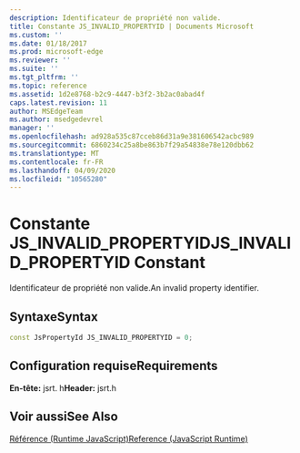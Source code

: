```yaml
---
description: Identificateur de propriété non valide.
title: Constante JS_INVALID_PROPERTYID | Documents Microsoft
ms.custom: ''
ms.date: 01/18/2017
ms.prod: microsoft-edge
ms.reviewer: ''
ms.suite: ''
ms.tgt_pltfrm: ''
ms.topic: reference
ms.assetid: 1d2e8768-b2c9-4447-b3f2-3b2ac0abad4f
caps.latest.revision: 11
author: MSEdgeTeam
ms.author: msedgedevrel
manager: ''
ms.openlocfilehash: ad928a535c87cceb86d31a9e381606542acbc989
ms.sourcegitcommit: 6860234c25a8be863b7f29a54838e78e120dbb62
ms.translationtype: MT
ms.contentlocale: fr-FR
ms.lasthandoff: 04/09/2020
ms.locfileid: "10565280"
---
```

# <span data-ttu-id="0912f-103">Constante JS_INVALID_PROPERTYID</span><span class="sxs-lookup"><span data-stu-id="0912f-103">JS_INVALID_PROPERTYID Constant</span></span>
<span data-ttu-id="0912f-104">Identificateur de propriété non valide.</span><span class="sxs-lookup"><span data-stu-id="0912f-104">An invalid property identifier.</span></span>  
  
## <span data-ttu-id="0912f-105">Syntaxe</span><span class="sxs-lookup"><span data-stu-id="0912f-105">Syntax</span></span>  
  
```cpp  
const JsPropertyId JS_INVALID_PROPERTYID = 0;  
```  
  
## <span data-ttu-id="0912f-106">Configuration requise</span><span class="sxs-lookup"><span data-stu-id="0912f-106">Requirements</span></span>  
 <span data-ttu-id="0912f-107">**En-tête:** jsrt. h</span><span class="sxs-lookup"><span data-stu-id="0912f-107">**Header:** jsrt.h</span></span>  
  
## <span data-ttu-id="0912f-108">Voir aussi</span><span class="sxs-lookup"><span data-stu-id="0912f-108">See Also</span></span>  
 [<span data-ttu-id="0912f-109">Référence (Runtime JavaScript)</span><span class="sxs-lookup"><span data-stu-id="0912f-109">Reference (JavaScript Runtime)</span></span>](../chakra-hosting/reference-javascript-runtime.md)